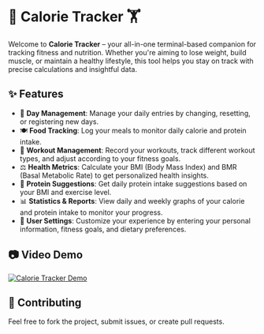 # 🍏 Calorie Tracker 🏋️

Welcome to **Calorie Tracker** – your all-in-one terminal-based companion for tracking fitness and nutrition. Whether you're aiming to lose weight, build muscle, or maintain a healthy lifestyle, this tool helps you stay on track with precise calculations and insightful data.

## ✨ Features
- 📅 **Day Management**: Manage your daily entries by changing, resetting, or registering new days.
- 🍽️ **Food Tracking**: Log your meals to monitor daily calorie and protein intake.
- 💪 **Workout Management**: Record your workouts, track different workout types, and adjust according to your fitness goals.
- ⚖️ **Health Metrics**: Calculate your BMI (Body Mass Index) and BMR (Basal Metabolic Rate) to get personalized health insights.
- 🥩 **Protein Suggestions**: Get daily protein intake suggestions based on your BMI and exercise level.
- 📊 **Statistics & Reports**: View daily and weekly graphs of your calorie and protein intake to monitor your progress.
- 👤 **User Settings**: Customize your experience by entering your personal information, fitness goals, and dietary preferences.

## 📷 Video Demo
[![Calorie Tracker Demo](https://img.youtube.com/vi/sj106tQFGC0/0.jpg)](https://www.youtube.com/watch?v=sj106tQFGC0)

## 🤝 Contributing
Feel free to fork the project, submit issues, or create pull requests.



